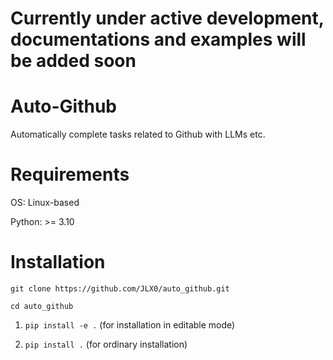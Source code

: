 # Currently under active development, documentations and examples will be added soon

# Auto-Github
Automatically complete tasks related to Github with LLMs etc.

# Requirements

OS: Linux-based

Python: >= 3.10

# Installation

`git clone https://github.com/JLX0/auto_github.git`

`cd auto_github`

1. `pip install -e .` (for installation in editable mode)

2. `pip install .` (for ordinary installation)

